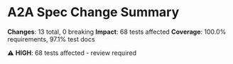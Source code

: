 # A2A Spec Change Summary

**Changes**: 13 total, 0 breaking
**Impact**: 68 tests affected
**Coverage**: 100.0% requirements, 97.1% test docs

⚠️ **HIGH**: 68 tests affected - review required